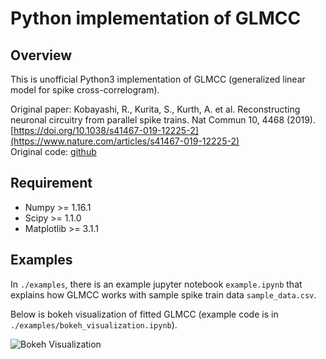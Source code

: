 # Python implementation of GLMCC

## Overview

This is unofficial Python3 implementation of GLMCC (generalized linear model for spike cross-correlogram).

Original paper: Kobayashi, R., Kurita, S., Kurth, A. et al. Reconstructing neuronal circuitry from parallel spike trains. Nat Commun 10, 4468 (2019). [https://doi.org/10.1038/s41467-019-12225-2](https://www.nature.com/articles/s41467-019-12225-2)  
Original code: [github](https://github.com/NII-Kobayashi/GLMCC)



## Requirement

* Numpy >= 1.16.1
* Scipy >= 1.1.0
* Matplotlib >= 3.1.1



## Examples

In `./examples`, there is an example jupyter notebook `example.ipynb` that explains how GLMCC works with sample spike train data `sample_data.csv`.

Below is bokeh visualization of fitted GLMCC (example code is in `./examples/bokeh_visualization.ipynb`).

![Bokeh Visualization](https://user-images.githubusercontent.com/38024515/98433558-85ea1700-210b-11eb-8a9e-e737062bfb8f.png)
